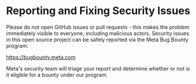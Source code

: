 # Reporting and Fixing Security Issues

Please do not open GitHub issues or pull requests - this makes the problem immediately visible to everyone, including malicious actors. Security issues in this open source project can be safely reported via the Meta Bug Bounty program:

https://bugbounty.meta.com

Meta's security team will triage your report and determine whether or not is it eligible for a bounty under our program.
